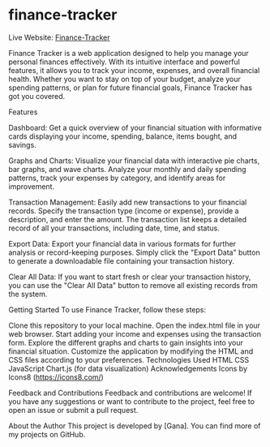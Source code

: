 # finance-tracker
Live Website: <a href="https://gana-18.github.io/finance-tracker/" target="_blank"> Finance-Tracker</a>

Finance Tracker is a web application designed to help you manage your personal finances effectively. With its intuitive interface and powerful features, it allows you to track your income, expenses, and overall financial health. Whether you want to stay on top of your budget, analyze your spending patterns, or plan for future financial goals, Finance Tracker has got you covered.

Features

Dashboard: 
Get a quick overview of your financial situation with informative cards displaying your income, spending, balance, items bought, and savings.

Graphs and Charts:
Visualize your financial data with interactive pie charts, bar graphs, and wave charts. Analyze your monthly and daily spending patterns, track your expenses by category, and identify areas for improvement.

Transaction Management:
Easily add new transactions to your financial records. Specify the transaction type (income or expense), provide a description, and enter the amount. The transaction list keeps a detailed record of all your transactions, including date, time, and status.

Export Data:
Export your financial data in various formats for further analysis or record-keeping purposes. Simply click the "Export Data" button to generate a downloadable file containing your transaction history.

Clear All Data:
If you want to start fresh or clear your transaction history, you can use the "Clear All Data" button to remove all existing records from the system.

Getting Started
To use Finance Tracker, follow these steps:

Clone this repository to your local machine.
Open the index.html file in your web browser.
Start adding your income and expenses using the transaction form.
Explore the different graphs and charts to gain insights into your financial situation.
Customize the application by modifying the HTML and CSS files according to your preferences.
Technologies Used
HTML
CSS
JavaScript
Chart.js (for data visualization)
Acknowledgements
Icons by Icons8 (https://icons8.com/)

Feedback and Contributions
Feedback and contributions are welcome! If you have any suggestions or want to contribute to the project, feel free to open an issue or submit a pull request.

About the Author
This project is developed by [Gana]. You can find more of my projects on GitHub.
